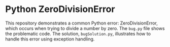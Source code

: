 # Python ZeroDivisionError
This repository demonstrates a common Python error: ZeroDivisionError, which occurs when trying to divide a number by zero. The `bug.py` file shows the problematic code.  The solution, `bugSolution.py`, illustrates how to handle this error using exception handling.